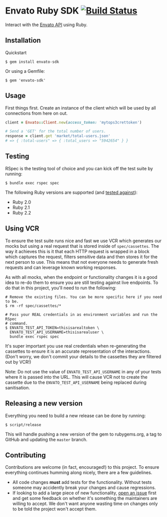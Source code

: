 # Envato Ruby SDK [![Build Status](https://travis-ci.org/jacobbednarz/envato-ruby-sdk.svg?branch=master)](https://travis-ci.org/jacobbednarz/envato-ruby-sdk)

Interact with the [Envato API][envato_api_url] using Ruby.

## Installation

Quickstart

```
$ gem install envato-sdk
```

Or using a Gemfile:

```
$ gem 'envato-sdk'
```

## Usage

First things first. Create an instance of the client which will be used by all
connections from here on out.

```rb
client = Envato::Client.new(access_token: 'mytops3crettoken')

# Send a 'GET' for the total number of users.
response = client.get 'market/total-users.json'
# => { :total-users" => { :total_users => "5942654" } }
```

## Testing

RSpec is the testing tool of choice and you can kick off the test suite by
running:

```
$ bundle exec rspec spec
```

The following Ruby versions are supported (and [tested against][travis_ci_url]):

- Ruby 2.0
- Ruby 2.1
- Ruby 2.2

## Using VCR

To ensure the test suite runs nice and fast we use VCR which generates our mocks
but using a real request that is stored inside of `spec/cassettes`. The way it
achieves this is it that each HTTP request is wrapped in a block which captures
the request, filters sensitive data and then stores it for the next person to
use. This means that not everyone needs to generate fresh requests and can
leverage known working responses.

As with all mocks, when the endpoint or functionality changes it is a good idea
to re-do them to ensure you are still testing against live endpoints. To do that
in this project, you'll need to run the following:

```
# Remove the existing files. You can be more specific here if you need to be.
$ rm -rf spec/cassettes/*

# Pass your REAL credentials in as environment variables and run the RSpec
# command.
$ ENVATO_TEST_API_TOKEN=thisisarealtoken \
  ENVATO_TEST_API_USERNAME=thisisarealuser \
  bundle exec rspec spec
```

It's super important you use real credentials when re-generating the cassettes
to ensure it is an accurate representation of the interactions. (Don't worry, we
don't commit your details to the cassettes they are filtered out by VCR!)

Note: Do not use the value of `ENVATO_TEST_API_USERNAME` in any of your tests
where it is passed into the URL. This will cause VCR not to create the cassette
due to the `ENVATO_TEST_API_USERNAME` being replaced during sanitisation.
## Releasing a new version

Everything you need to build a new release can be done by running:

```
$ script/release
```

This will handle pushing a new version of the gem to rubygems.org, a tag to
GitHub and updating the `master` branch.

## Contributing

Contributions are welcome (in fact, encouraged!) to this project. To ensure
everything continues humming along nicely, there are a few guidelines.

- All code changes **must** add tests for the functionality. Without tests
  someone may accidently break your changes and cause regressions.
- If looking to add a large piece of new functionality,
  [open an issue][new_issue_url] first and get some feedback on whether it's
  something the maintainers are willing to accept. We don't want anyone wasting
  time on changes only to be told the project won't accept them.

[envato_api_url]: https://build.envato.com
[travis_ci_url]: https://travis-ci.org/jacobbednarz/envato-ruby-sdk
[new_issue_url]: https://github.com/jacobbednarz/envato-ruby-sdk/issues/new
